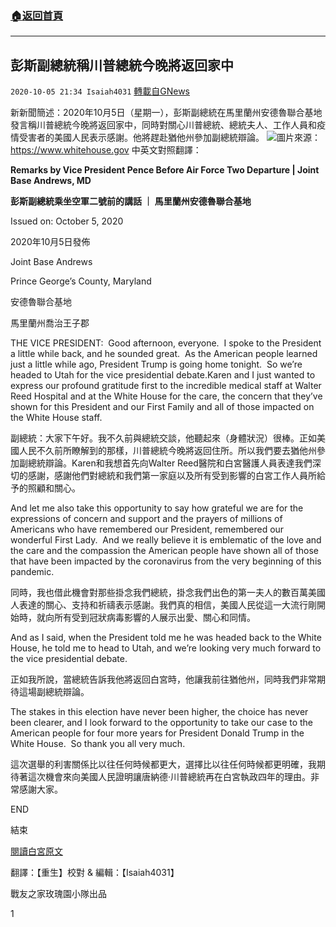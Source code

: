 ###  [:house:返回首頁](https://github.com/ourhimalayas/txt)
---

## 彭斯副總統稱川普總統今晚將返回家中
`2020-10-05 21:34 Isaiah4031` [轉載自GNews](https://gnews.org/zh-hant/405003/)

新新聞簡述：2020年10月5日（星期一），彭斯副總統在馬里蘭州安德魯聯合基地發言稱川普總統今晚將返回家中，同時對關心川普總統、總統夫人、工作人員和疫情受害者的美國人民表示感謝。他將趕赴猶他州參加副總統辯論。
![]()![](https://s3.amazonaws.com/gnews-media-offload/wp-content/uploads/2020/10/05211318/Trump_Pence_photo.jpg)圖片來源：https://www.whitehouse.gov
中英文對照翻譯：

**Remarks by Vice President Pence Before Air Force Two Departure | Joint Base Andrews, MD**

**彭斯副總統乘坐空軍二號前的講話 ｜ 馬里蘭州安德魯聯合基地**

Issued on: October 5, 2020

2020年10月5日發佈

Joint Base Andrews

Prince George’s County, Maryland

安德魯聯合基地

馬里蘭州喬治王子郡

THE VICE PRESIDENT:  Good afternoon, everyone.  I spoke to the President a little while back, and he sounded great.  As the American people learned just a little while ago, President Trump is going home tonight.  So we’re headed to Utah for the vice presidential debate.Karen and I just wanted to express our profound gratitude first to the incredible medical staff at Walter Reed Hospital and at the White House for the care, the concern that they’ve shown for this President and our First Family and all of those impacted on the White House staff.

副總統：大家下午好。我不久前與總統交談，他聽起來（身體狀況）很棒。正如美國人民不久前所瞭解到的那樣，川普總統今晚將返回住所。所以我們要去猶他州參加副總統辯論。Karen和我想首先向Walter Reed醫院和白宮醫護人員表達我們深切的感謝，感謝他們對總統和我們第一家庭以及所有受到影響的白宮工作人員所給予的照顧和關心。

And let me also take this opportunity to say how grateful we are for the expressions of concern and support and the prayers of millions of Americans who have remembered our President, remembered our wonderful First Lady.  And we really believe it is emblematic of the love and the care and the compassion the American people have shown all of those that have been impacted by the coronavirus from the very beginning of this pandemic.

同時，我也借此機會對那些掛念我們總統，掛念我們出色的第一夫人的數百萬美國人表達的關心、支持和祈禱表示感謝。我們真的相信，美國人民從這一大流行剛開始時，就向所有受到冠狀病毒影響的人展示出愛、關心和同情。

And as I said, when the President told me he was headed back to the White House, he told me to head to Utah, and we’re looking very much forward to the vice presidential debate.

正如我所說，當總統告訴我他將返回白宮時，他讓我前往猶他州，同時我們非常期待這場副總統辯論。

The stakes in this election have never been higher, the choice has never been clearer, and I look forward to the opportunity to take our case to the American people for four more years for President Donald Trump in the White House.  So thank you all very much.

這次選舉的利害關係比以往任何時候都更大，選擇比以往任何時候都更明確，我期待著這次機會來向美國人民證明讓唐納德·川普總統再在白宮執政四年的理由。非常感謝大家。

END

結束

[閱讀白宮原文](https://www.whitehouse.gov/briefings-statements/remarks-vice-president-pence-air-force-two-departure-joint-base-andrews-md/)



翻譯：【重生】校對 & 編輯：【Isaiah4031】

戰友之家玫瑰園小隊出品

1
